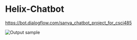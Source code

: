# Helix-Chatbot

https://bot.dialogflow.com/sanya_chatbot_project_for_csci485


![Output sample](https://github.com/dear-s/Helix-Chatbot/blob/master/smstwiliochatbot.gif)
